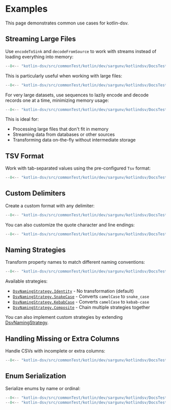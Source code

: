 # Examples

This page demonstrates common use cases for kotlin-dsv.

## Streaming Large Files

Use `encodeToSink` and `decodeFromSource` to work with streams instead of
loading everything into memory:

```kotlin
--8<-- "kotlin-dsv/src/commonTest/kotlin/dev/sargunv/kotlindsv/DocsTest.kt:streaming"
```

This is particularly useful when working with large files:

```kotlin
--8<-- "kotlin-dsv/src/commonTest/kotlin/dev/sargunv/kotlindsv/DocsTest.kt:streaming-files"
```

For very large datasets, use sequences to lazily encode and decode records one
at a time, minimizing memory usage:

```kotlin
--8<-- "kotlin-dsv/src/commonTest/kotlin/dev/sargunv/kotlindsv/DocsTest.kt:lazy-streaming"
```

This is ideal for:

- Processing large files that don't fit in memory
- Streaming data from databases or other sources
- Transforming data on-the-fly without intermediate storage

## TSV Format

Work with tab-separated values using the pre-configured `Tsv` format:

```kotlin
--8<-- "kotlin-dsv/src/commonTest/kotlin/dev/sargunv/kotlindsv/DocsTest.kt:tsv"
```

## Custom Delimiters

Create a custom format with any delimiter:

```kotlin
--8<-- "kotlin-dsv/src/commonTest/kotlin/dev/sargunv/kotlindsv/DocsTest.kt:custom-delimiter"
```

You can also customize the quote character and line endings:

```kotlin
--8<-- "kotlin-dsv/src/commonTest/kotlin/dev/sargunv/kotlindsv/DocsTest.kt:custom-quote"
```

## Naming Strategies

Transform property names to match different naming conventions:

```kotlin
--8<-- "kotlin-dsv/src/commonTest/kotlin/dev/sargunv/kotlindsv/DocsTest.kt:naming-strategy"
```

Available strategies:

- [`DsvNamingStrategy.Identity`](./api/kotlin-dsv/dev.sargunv.kotlindsv/-dsv-naming-strategy/-identity/index.html) -
  No transformation (default)
- [`DsvNamingStrategy.SnakeCase`](./api/kotlin-dsv/dev.sargunv.kotlindsv/-dsv-naming-strategy/-snake-case/index.html) -
  Converts `camelCase` to `snake_case`
- [`DsvNamingStrategy.KebabCase`](./api/kotlin-dsv/dev.sargunv.kotlindsv/-dsv-naming-strategy/-kebab-case/index.html) -
  Converts `camelCase` to `kebab-case`
- [`DsvNamingStrategy.Composite`](./api/kotlin-dsv/dev.sargunv.kotlindsv/-dsv-naming-strategy/-composite/index.html) -
  Chain multiple strategies together

You can also implement custom strategies by extending
[DsvNamingStrategy](./api/kotlin-dsv/dev.sargunv.kotlindsv/-dsv-naming-strategy/index.html).

## Handling Missing or Extra Columns

Handle CSVs with incomplete or extra columns:

```kotlin
--8<-- "kotlin-dsv/src/commonTest/kotlin/dev/sargunv/kotlindsv/DocsTest.kt:missing-columns"
```

## Enum Serialization

Serialize enums by name or ordinal:

```kotlin
--8<-- "kotlin-dsv/src/commonTest/kotlin/dev/sargunv/kotlindsv/DocsTest.kt:enum-class"
--8<-- "kotlin-dsv/src/commonTest/kotlin/dev/sargunv/kotlindsv/DocsTest.kt:enums"
```

